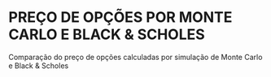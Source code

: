 # PREÇO DE OPÇÕES POR MONTE CARLO E BLACK & SCHOLES
Comparação do preço de opções calculadas por simulação de Monte Carlo e Black & Scholes

